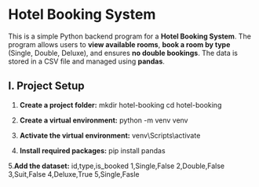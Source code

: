 # Hotel Booking System

This is a simple Python backend program for a **Hotel Booking System**. The program allows users to **view available rooms**, **book a room by type** (Single, Double, Deluxe), and ensures **no double bookings**. The data is stored in a CSV file and managed using **pandas**.



## I. Project Setup



1. **Create a project folder:**
mkdir hotel-booking
cd hotel-booking

2. **Create a virtual environment:**
python -m venv venv

3. **Activate the virtual environment:**
venv\Scripts\activate

4. **Install required packages:**
pip install pandas

5.**Add the dataset:**
id,type,is_booked
1,Single,False
2,Double,False
3,Suit,False
4,Deluxe,True
5,Single,Fasle

